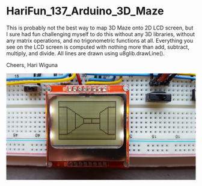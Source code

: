 # HariFun_137_Arduino_3D_Maze
This is probably not the best way to map 3D Maze onto 2D LCD screen, but I sure had fun challenging myself to do this without any 3D libraries, without any matrix operations, and no trigonometric functions at all.  Everything you see on the LCD screen is computed with nothing more than add, subtract, multiply, and divide.  All lines are drawn using u8glib.drawLine().

Cheers,
Hari Wiguna

![Arduino 3D Maze](https://github.com/hwiguna/HariFun_137_Arduino_3D_Maze/blob/d57c7c624fe5604633dc991553d09a28f2be540c/Pictures/HariFun_137_Arduino_3D_Maze_on_Nokia5110_LCD.jpg "Arduino 3D Maze")
